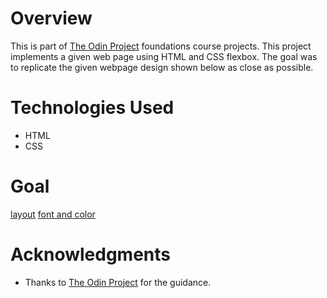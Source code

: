 # Overview
This is part of [The Odin Project](https://www.theodinproject.com/dashboard) foundations course projects.
This project implements a given web page using HTML and CSS flexbox. The goal was to replicate the given webpage design shown below as close as possible.

# Technologies Used
- HTML
- CSS

# Goal
[layout](https://cdn.statically.io/gh/TheOdinProject/curriculum/81a5d553f4073e593d23a6ab00d50eef8620796d/foundations/html_css/project/imgs/01.png)
[font and color](https://cdn.statically.io/gh/TheOdinProject/curriculum/a38403e7d81cc8305af16ac48985cfbde87834d6/foundations/html_css/flexbox/project-landing-page/imgs/02.png)

# Acknowledgments
- Thanks to [The Odin Project](https://www.theodinproject.com/dashboard) for the guidance.